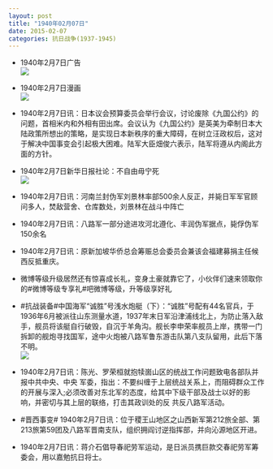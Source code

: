 ```yaml
---
layout: post
title: "1940年02月07日"
date: 2015-02-07
categories: 抗日战争(1937-1945)
---
```


<meta name="referrer" content="no-referrer" />

- 1940年2月7日广告 <br/><img src="https://ww2.sinaimg.cn/large/aca367d8jw1ep176muatrj20ja0dr0vl.jpg" />

- 1940年2月7日漫画 <br/><img src="https://ww4.sinaimg.cn/large/aca367d8jw1ep15g4vt3aj20e30cjmyg.jpg" />

- 1940年2月7日讯：日本议会预算委员会举行会议，讨论废除《九国公约》的问题，首相米内和外相有田出席。会议认为《九国公约》是英美为牵制日本大陆政策所想出的策略，是实现日本新秩序的重大障碍，在树立汪政权后，这对于解决中国事变会引起极大困难。陆军大臣畑俊六表示，陆军将遵从内阁此方面的方针。 

- 1940年2月7日新华日报社论：不自由毋宁死 <br/><img src="https://ww2.sinaimg.cn/large/aca367d8jw1ep11yibklnj21210h50zs.jpg" />

- 1940年2月7日讯：河南兰封伪军刘景林率部500余人反正，并毙日军军官顾问多人，焚敌营舍、仓库数处，刘景林在战斗中阵亡 

- 1940年2月7日讯：八路军一部分途进攻河北遵化、丰润伪军据点，毙俘伪军150余名 

- 1940年2月7日讯：原新加坡华侨总会筹赈总会委员会兼该会福建募捐主任候西反抵重庆。 

- 微博等级升级居然还有惊喜成长礼，变身土豪就靠它了，小伙伴们速来领取你的#微博等级专享礼#吧微博等级，升等级享好礼 

- #抗战装备#中国海军“诚胜”号浅水炮艇（下）：“诚胜”号配有44名官兵，于1936年6月被派往山东测量水道，1937年末日军沿津浦线北上，为防止落入敌手，舰员将该艇自行破毁，自沉于羊角沟。舰长李申荣率舰员上岸，携带一门拆卸的舰炮寻找国军，途中火炮被八路军鲁东游击队第八支队留用，此后下落不明。 <br/><img src="https://ww2.sinaimg.cn/large/aca367d8jw1ep0kceplt4j20b40563yo.jpg" />

- 1940年2月7日讯：陈光、罗荣桓就抱犊崮山区的统战工作问题致电各部队并报中共中央、中央 军委，指出：不要纠缠于上层统战关系上，而阻碍群众工作的开展与深入;必须改善对东北军的态度，给其中下级干部及战士以好的影响，并密切与其上层的联络，打击其政训处的反 共反八路军活动。 

- #晋西事变# 1940年2月7日讯：位于稷王山地区之山西新军第212旅全部、第213旅第59团及八路军晋南支队，组织拥阎讨逆指挥部，并向沁源地区开进。  

- 1940年2月7日讯：蒋介石倡导春祀劳军运动，是日派员携巨款交春祀劳军筹委会，用以嘉勉抗日将士。 

